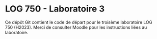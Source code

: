 # LOG 750 - Laboratoire 3

Ce dépôt Git contient le code de départ pour le troisème laboratoire LOG 750 (H2023). Merci de consulter Moodle pour les instructions liées au laboratoire.